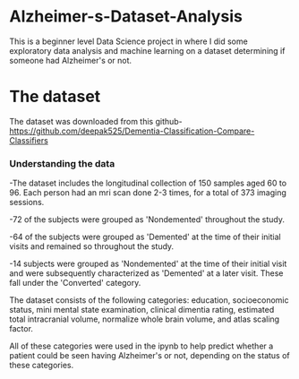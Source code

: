 # Alzheimer-s-Dataset-Analysis
This is a beginner level Data Science project in where I did some exploratory data analysis and machine learning on a dataset determining if someone had Alzheimer's or not.
# The dataset
The dataset was downloaded from this github- https://github.com/deepak525/Dementia-Classification-Compare-Classifiers

### Understanding the data
-The dataset includes the longitudinal collection of 150 samples aged 60 to 96. Each person had an mri scan done 2-3 times, for a total of 373 imaging sessions. 

-72 of the subjects were grouped as 'Nondemented' throughout the study.

-64 of the subjects were grouped as 'Demented' at the time of their initial visits and remained so throughout the study.

-14 subjects were grouped as 'Nondemented' at the time of their initial visit and were subsequently characterized as 'Demented' at a later visit. These fall under the 'Converted' category.

The dataset consists of the following categories: education, socioeconomic status, mini mental state examination, clinical dimentia rating, estimated total intracranial volume, normalize whole brain volume, and atlas scaling factor.

All of these categories were used in the ipynb to help predict whether a patient could be seen having Alzheimer's or not, depending on the status of these categories.
